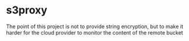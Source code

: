 # s3proxy

The point of this project is not to provide string encryption, but to make it harder for the cloud provider to monitor the content of the remote bucket